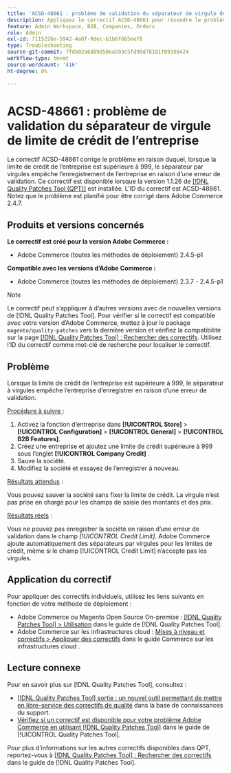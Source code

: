 ```yaml
---
title: 'ACSD-48661 : problème de validation du séparateur de virgule de limite de crédit de l’entreprise'
description: Appliquez le correctif ACSD-48661 pour résoudre le problème d’Adobe Commerce où, lorsque la limite de crédit de la société est supérieure à 999, le séparateur par virgules empêche l’enregistrement de la société en raison d’une erreur de validation.
feature: Admin Workspace, B2B, Companies, Orders
role: Admin
exl-id: 7115226e-5942-4a8f-9dec-b1b6f665eef8
type: Troubleshooting
source-git-commit: 7fdb02a6d89d50ea593c5fd99d78101f89198424
workflow-type: tm+mt
source-wordcount: '416'
ht-degree: 0%

---
```


# ACSD-48661 : problème de validation du séparateur de virgule de limite de crédit de l’entreprise

Le correctif ACSD-48661 corrige le problème en raison duquel, lorsque la limite de crédit de l’entreprise est supérieure à 999, le séparateur par virgules empêche l’enregistrement de l’entreprise en raison d’une erreur de validation. Ce correctif est disponible lorsque la version 1.1.26 de [[!DNL Quality Patches Tool (QPT)]](https://experienceleague.adobe.com/en/docs/commerce-operations/tools/quality-patches-tool/quality-patches-tool-to-self-serve-quality-patches) est installée. L’ID du correctif est ACSD-48661. Notez que le problème est planifié pour être corrigé dans Adobe Commerce 2.4.7.

## Produits et versions concernés

**Le correctif est créé pour la version Adobe Commerce :**

* Adobe Commerce (toutes les méthodes de déploiement) 2.4.5-p1

**Compatible avec les versions d’Adobe Commerce :**

* Adobe Commerce (toutes les méthodes de déploiement) 2.3.7 - 2.4.5-p1

>[!NOTE]
>
>Le correctif peut s’appliquer à d’autres versions avec de nouvelles versions de [!DNL Quality Patches Tool]. Pour vérifier si le correctif est compatible avec votre version d’Adobe Commerce, mettez à jour le package `magento/quality-patches` vers la dernière version et vérifiez la compatibilité sur la page [[!DNL Quality Patches Tool] : Rechercher des correctifs](https://experienceleague.adobe.com/tools/commerce-quality-patches/index.html). Utilisez l’ID du correctif comme mot-clé de recherche pour localiser le correctif.

## Problème

Lorsque la limite de crédit de l’entreprise est supérieure à 999, le séparateur à virgules empêche l’entreprise d’enregistrer en raison d’une erreur de validation.

<u>Procédure à suivre </u> :

1. Activez la fonction d’entreprise dans **[!UICONTROL Store]** > **[!UICONTROL Configuration]** > **[!UICONTROL General]** > **[!UICONTROL B2B Features]**.
1. Créez une entreprise et ajoutez une limite de crédit supérieure à 999 sous l’onglet **[!UICONTROL Company Credit]** .
1. Sauve la société.
1. Modifiez la société et essayez de l’enregistrer à nouveau.

<u>Résultats attendus</u> :

Vous pouvez sauver la société sans fixer la limite de crédit. La virgule n’est pas prise en charge pour les champs de saisie des montants et des prix.

<u>Résultats réels</u> :

Vous ne pouvez pas enregistrer la société en raison d’une erreur de validation dans le champ *[!UICONTROL Credit Limit]*. Adobe Commerce ajoute automatiquement des séparateurs par virgules pour les limites de crédit, même si le champ [!UICONTROL Credit Limit] n’accepte pas les virgules.

## Application du correctif

Pour appliquer des correctifs individuels, utilisez les liens suivants en fonction de votre méthode de déploiement :

* Adobe Commerce ou Magento Open Source On-premise : [[!DNL Quality Patches Tool] > Utilisation](/help/tools/quality-patches-tool/usage.md) dans le guide de [!DNL Quality Patches Tool].
* Adobe Commerce sur les infrastructures cloud : [Mises à niveau et correctifs > Appliquer des correctifs](https://experienceleague.adobe.com/docs/commerce-cloud-service/user-guide/develop/upgrade/apply-patches.html) dans le guide Commerce sur les infrastructures cloud .

## Lecture connexe

Pour en savoir plus sur [!DNL Quality Patches Tool], consultez :

* [[!DNL Quality Patches Tool] sortie : un nouvel outil permettant de mettre en libre-service des correctifs de qualité](https://experienceleague.adobe.com/en/docs/commerce-operations/tools/quality-patches-tool/quality-patches-tool-to-self-serve-quality-patches) dans la base de connaissances du support.
* [Vérifiez si un correctif est disponible pour votre problème Adobe Commerce en utilisant [!DNL Quality Patches Tool]](/help/tools/quality-patches-tool/patches-available-in-qpt/check-patch-for-magento-issue-with-magento-quality-patches.md) dans le guide de [!UICONTROL Quality Patches Tool].


Pour plus d’informations sur les autres correctifs disponibles dans QPT, reportez-vous à [[!DNL Quality Patches Tool] : Rechercher des correctifs](https://experienceleague.adobe.com/tools/commerce-quality-patches/index.html) dans le guide de [!DNL Quality Patches Tool].

